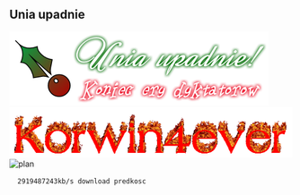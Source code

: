 ## Unia upadnie
![unia][unia]
![korwer][korwer]
![plan][plan]


```
  2919487243kb/s download predkosc
```

[korwer]: https://raw.githubusercontent.com/polexit2022/polexit2022.github.io/main/dow.gif
[plan]: https://i.ytimg.com/vi/9QyMjhSSZnk/maxresdefault.jpg
[unia]: https://raw.githubusercontent.com/polexit2022/polexit2022.github.io/main/cooltext399673713212911.png
